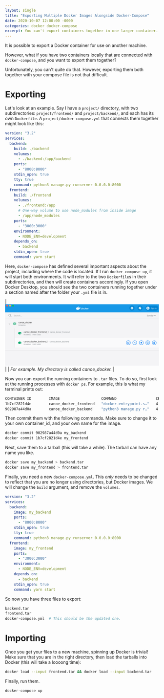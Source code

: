 ```yaml
---
layout: single
title: "Exporting Multiple Docker Images Alongside Docker-Compose"
date: 2020-10-07 12:00:00 -0000
categories: docker docker-compose
excerpt: You can't export containers together in one larger container. You can, however, maintain the link between them with docker-compose.
---
```


It is possible to export a Docker container for use on another machine.

However, what if you have two containers locally that are connected with `docker-compose`, and you want to export them together?

Unfortunately, you can't quite do that. However, exporting them both together with your compose file is not that difficult.

# Exporting

Let's look at an example. Say I have a `project/` directory, with two subdirectories: `project/frontend/` and `project/backend/`, and each has its own `Dockerfile`. A `project/docker-compose.yml` that connects them together might look like this:

```yml
version: "3.2"
services:
  backend:
    build: ./backend
    volumes:
      - ./backend:/app/backend
    ports:
      - "8000:8000"
    stdin_open: true
    tty: true
    command: python3 manage.py runserver 0.0.0.0:8000
  frontend:
    build: ./frontend
    volumes:
      - ./frontend:/app
      # One-way volume to use node_modules from inside image
      - /app/node_modules
    ports:
      - "3000:3000"
    environment:
      - NODE_ENV=development
    depends_on:
      - backend
    stdin_open: true
    command: yarn start
```

Here, `docker-compose` has defined several important aspects about the project, including where the code is located. If I run `docker-compose up`, it will start both environments. It will refer to the two `Dockerfile`s in their subdirectories, and then will create containers accordingly. If you open Docker Desktop, you should see the two containers running together under a section named after the folder your `.yml` file is in.

|![Example Docker Desktop](/assets/images/docker/docker_desktop.png)|
| *For example. My directory is called canoe_docker.* |

Now you can export the running containers to `.tar` files. To do so, first look at the running processes with `docker ps`. For example, this is what my terminal prints out:
```bash
CONTAINER ID        IMAGE                   COMMAND                  CREATED             STATUS              PORTS                    NAMES
1b7cf2821d4e        canoe_docker_frontend   "docker-entrypoint.s…"   4 hours ago         Up 5 minutes        0.0.0.0:3000->3000/tcp   canoe_docker_frontend_1
902987a44d0a        canoe_docker_backend    "python3 manage.py r…"   4 hours ago         Up 5 minutes        0.0.0.0:8000->8000/tcp   canoe_docker_backend_1
```

Then commit them with the following commands. Make sure to change it to your own container_id, and your own name for the image.

```bash
docker commit 902987a44d0a my_backend
docker commit 1b7cf2821d4e my_frontend
```

Next, save them to a tarball (this will take a while). The tarball can have any name you like.
```bash
docker save my_backend > backend.tar
docker save my_frontend > frontend.tar
```

Finally, you need a new `docker-compose.yml`. This _only_ needs to be changed to reflect that you are no longer using directories, but Docker images. We will change the `build` argument, and remove the `volumes`.

```yml
version: "3.2"
services:
  backend:
    image: my_backend
    ports:
      - "8000:8000"
    stdin_open: true
    tty: true
    command: python3 manage.py runserver 0.0.0.0:8000
  frontend:
    image: my_frontend
    ports:
      - "3000:3000"
    environment:
      - NODE_ENV=development
    depends_on:
      - backend
    stdin_open: true
    command: yarn start
```

So now you have three files to export:

```bash
backend.tar
frontend.tar
docker-compose.yml  # This should be the updated one.
```

# Importing

Once you get your files to a new machine, spinning up Docker is trivial! Make sure that you are in the right directory, then load the tarballs into Docker (this will take a loooong time): 

```bash
docker load --input frontend.tar && docker load --input backend.tar
```

Finally, run them.

```bash
docker-compose up
```